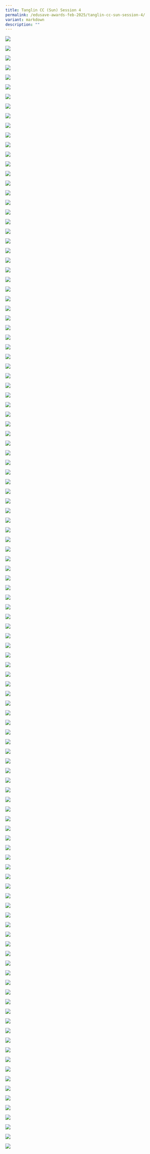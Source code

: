 ```yaml
---
title: Tanglin CC (Sun) Session 4
permalink: /edusave-awards-feb-2025/tanglin-cc-sun-session-4/
variant: markdown
description: ""
---
```

![](https://moca.sgp1.cdn.digitaloceanspaces.com/Edusave_Awards/tanglin-sun-s04/tanglin-sun-s04-001.webp)

![](https://moca.sgp1.cdn.digitaloceanspaces.com/Edusave_Awards/tanglin-sun-s04/tanglin-sun-s04-002.webp)

![](https://moca.sgp1.cdn.digitaloceanspaces.com/Edusave_Awards/tanglin-sun-s04/tanglin-sun-s04-003.webp)

![](https://moca.sgp1.cdn.digitaloceanspaces.com/Edusave_Awards/tanglin-sun-s04/tanglin-sun-s04-004.webp)

![](https://moca.sgp1.cdn.digitaloceanspaces.com/Edusave_Awards/tanglin-sun-s04/tanglin-sun-s04-005.webp)

![](https://moca.sgp1.cdn.digitaloceanspaces.com/Edusave_Awards/tanglin-sun-s04/tanglin-sun-s04-006.webp)

![](https://moca.sgp1.cdn.digitaloceanspaces.com/Edusave_Awards/tanglin-sun-s04/tanglin-sun-s04-007.webp)

![](https://moca.sgp1.cdn.digitaloceanspaces.com/Edusave_Awards/tanglin-sun-s04/tanglin-sun-s04-008.webp)

![](https://moca.sgp1.cdn.digitaloceanspaces.com/Edusave_Awards/tanglin-sun-s04/tanglin-sun-s04-009.webp)

![](https://moca.sgp1.cdn.digitaloceanspaces.com/Edusave_Awards/tanglin-sun-s04/tanglin-sun-s04-010.webp)

![](https://moca.sgp1.cdn.digitaloceanspaces.com/Edusave_Awards/tanglin-sun-s04/tanglin-sun-s04-011.webp)

![](https://moca.sgp1.cdn.digitaloceanspaces.com/Edusave_Awards/tanglin-sun-s04/tanglin-sun-s04-012.webp)

![](https://moca.sgp1.cdn.digitaloceanspaces.com/Edusave_Awards/tanglin-sun-s04/tanglin-sun-s04-013.webp)

![](https://moca.sgp1.cdn.digitaloceanspaces.com/Edusave_Awards/tanglin-sun-s04/tanglin-sun-s04-014.webp)

![](https://moca.sgp1.cdn.digitaloceanspaces.com/Edusave_Awards/tanglin-sun-s04/tanglin-sun-s04-015.webp)

![](https://moca.sgp1.cdn.digitaloceanspaces.com/Edusave_Awards/tanglin-sun-s04/tanglin-sun-s04-016.webp)

![](https://moca.sgp1.cdn.digitaloceanspaces.com/Edusave_Awards/tanglin-sun-s04/tanglin-sun-s04-017.webp)

![](https://moca.sgp1.cdn.digitaloceanspaces.com/Edusave_Awards/tanglin-sun-s04/tanglin-sun-s04-018.webp)

![](https://moca.sgp1.cdn.digitaloceanspaces.com/Edusave_Awards/tanglin-sun-s04/tanglin-sun-s04-019.webp)

![](https://moca.sgp1.cdn.digitaloceanspaces.com/Edusave_Awards/tanglin-sun-s04/tanglin-sun-s04-020.webp)

![](https://moca.sgp1.cdn.digitaloceanspaces.com/Edusave_Awards/tanglin-sun-s04/tanglin-sun-s04-021.webp)

![](https://moca.sgp1.cdn.digitaloceanspaces.com/Edusave_Awards/tanglin-sun-s04/tanglin-sun-s04-022.webp)

![](https://moca.sgp1.cdn.digitaloceanspaces.com/Edusave_Awards/tanglin-sun-s04/tanglin-sun-s04-023.webp)

![](https://moca.sgp1.cdn.digitaloceanspaces.com/Edusave_Awards/tanglin-sun-s04/tanglin-sun-s04-024.webp)

![](https://moca.sgp1.cdn.digitaloceanspaces.com/Edusave_Awards/tanglin-sun-s04/tanglin-sun-s04-025.webp)

![](https://moca.sgp1.cdn.digitaloceanspaces.com/Edusave_Awards/tanglin-sun-s04/tanglin-sun-s04-026.webp)

![](https://moca.sgp1.cdn.digitaloceanspaces.com/Edusave_Awards/tanglin-sun-s04/tanglin-sun-s04-027.webp)

![](https://moca.sgp1.cdn.digitaloceanspaces.com/Edusave_Awards/tanglin-sun-s04/tanglin-sun-s04-028.webp)

![](https://moca.sgp1.cdn.digitaloceanspaces.com/Edusave_Awards/tanglin-sun-s04/tanglin-sun-s04-029.webp)

![](https://moca.sgp1.cdn.digitaloceanspaces.com/Edusave_Awards/tanglin-sun-s04/tanglin-sun-s04-030.webp)

![](https://moca.sgp1.cdn.digitaloceanspaces.com/Edusave_Awards/tanglin-sun-s04/tanglin-sun-s04-031.webp)

![](https://moca.sgp1.cdn.digitaloceanspaces.com/Edusave_Awards/tanglin-sun-s04/tanglin-sun-s04-032.webp)

![](https://moca.sgp1.cdn.digitaloceanspaces.com/Edusave_Awards/tanglin-sun-s04/tanglin-sun-s04-033.webp)

![](https://moca.sgp1.cdn.digitaloceanspaces.com/Edusave_Awards/tanglin-sun-s04/tanglin-sun-s04-034.webp)

![](https://moca.sgp1.cdn.digitaloceanspaces.com/Edusave_Awards/tanglin-sun-s04/tanglin-sun-s04-035.webp)

![](https://moca.sgp1.cdn.digitaloceanspaces.com/Edusave_Awards/tanglin-sun-s04/tanglin-sun-s04-036.webp)

![](https://moca.sgp1.cdn.digitaloceanspaces.com/Edusave_Awards/tanglin-sun-s04/tanglin-sun-s04-037.webp)

![](https://moca.sgp1.cdn.digitaloceanspaces.com/Edusave_Awards/tanglin-sun-s04/tanglin-sun-s04-038.webp)

![](https://moca.sgp1.cdn.digitaloceanspaces.com/Edusave_Awards/tanglin-sun-s04/tanglin-sun-s04-039.webp)

![](https://moca.sgp1.cdn.digitaloceanspaces.com/Edusave_Awards/tanglin-sun-s04/tanglin-sun-s04-040.webp)

![](https://moca.sgp1.cdn.digitaloceanspaces.com/Edusave_Awards/tanglin-sun-s04/tanglin-sun-s04-041.webp)

![](https://moca.sgp1.cdn.digitaloceanspaces.com/Edusave_Awards/tanglin-sun-s04/tanglin-sun-s04-042.webp)

![](https://moca.sgp1.cdn.digitaloceanspaces.com/Edusave_Awards/tanglin-sun-s04/tanglin-sun-s04-043.webp)

![](https://moca.sgp1.cdn.digitaloceanspaces.com/Edusave_Awards/tanglin-sun-s04/tanglin-sun-s04-044.webp)

![](https://moca.sgp1.cdn.digitaloceanspaces.com/Edusave_Awards/tanglin-sun-s04/tanglin-sun-s04-045.webp)

![](https://moca.sgp1.cdn.digitaloceanspaces.com/Edusave_Awards/tanglin-sun-s04/tanglin-sun-s04-046.webp)

![](https://moca.sgp1.cdn.digitaloceanspaces.com/Edusave_Awards/tanglin-sun-s04/tanglin-sun-s04-047.webp)

![](https://moca.sgp1.cdn.digitaloceanspaces.com/Edusave_Awards/tanglin-sun-s04/tanglin-sun-s04-048.webp)

![](https://moca.sgp1.cdn.digitaloceanspaces.com/Edusave_Awards/tanglin-sun-s04/tanglin-sun-s04-049.webp)

![](https://moca.sgp1.cdn.digitaloceanspaces.com/Edusave_Awards/tanglin-sun-s04/tanglin-sun-s04-050.webp)

![](https://moca.sgp1.cdn.digitaloceanspaces.com/Edusave_Awards/tanglin-sun-s04/tanglin-sun-s04-051.webp)

![](https://moca.sgp1.cdn.digitaloceanspaces.com/Edusave_Awards/tanglin-sun-s04/tanglin-sun-s04-052.webp)

![](https://moca.sgp1.cdn.digitaloceanspaces.com/Edusave_Awards/tanglin-sun-s04/tanglin-sun-s04-053.webp)

![](https://moca.sgp1.cdn.digitaloceanspaces.com/Edusave_Awards/tanglin-sun-s04/tanglin-sun-s04-054.webp)

![](https://moca.sgp1.cdn.digitaloceanspaces.com/Edusave_Awards/tanglin-sun-s04/tanglin-sun-s04-055.webp)

![](https://moca.sgp1.cdn.digitaloceanspaces.com/Edusave_Awards/tanglin-sun-s04/tanglin-sun-s04-056.webp)

![](https://moca.sgp1.cdn.digitaloceanspaces.com/Edusave_Awards/tanglin-sun-s04/tanglin-sun-s04-057.webp)

![](https://moca.sgp1.cdn.digitaloceanspaces.com/Edusave_Awards/tanglin-sun-s04/tanglin-sun-s04-058.webp)

![](https://moca.sgp1.cdn.digitaloceanspaces.com/Edusave_Awards/tanglin-sun-s04/tanglin-sun-s04-059.webp)

![](https://moca.sgp1.cdn.digitaloceanspaces.com/Edusave_Awards/tanglin-sun-s04/tanglin-sun-s04-060.webp)

![](https://moca.sgp1.cdn.digitaloceanspaces.com/Edusave_Awards/tanglin-sun-s04/tanglin-sun-s04-061.webp)

![](https://moca.sgp1.cdn.digitaloceanspaces.com/Edusave_Awards/tanglin-sun-s04/tanglin-sun-s04-062.webp)

![](https://moca.sgp1.cdn.digitaloceanspaces.com/Edusave_Awards/tanglin-sun-s04/tanglin-sun-s04-063.webp)

![](https://moca.sgp1.cdn.digitaloceanspaces.com/Edusave_Awards/tanglin-sun-s04/tanglin-sun-s04-064.webp)

![](https://moca.sgp1.cdn.digitaloceanspaces.com/Edusave_Awards/tanglin-sun-s04/tanglin-sun-s04-065.webp)

![](https://moca.sgp1.cdn.digitaloceanspaces.com/Edusave_Awards/tanglin-sun-s04/tanglin-sun-s04-066.webp)

![](https://moca.sgp1.cdn.digitaloceanspaces.com/Edusave_Awards/tanglin-sun-s04/tanglin-sun-s04-067.webp)

![](https://moca.sgp1.cdn.digitaloceanspaces.com/Edusave_Awards/tanglin-sun-s04/tanglin-sun-s04-068.webp)

![](https://moca.sgp1.cdn.digitaloceanspaces.com/Edusave_Awards/tanglin-sun-s04/tanglin-sun-s04-069.webp)

![](https://moca.sgp1.cdn.digitaloceanspaces.com/Edusave_Awards/tanglin-sun-s04/tanglin-sun-s04-070.webp)

![](https://moca.sgp1.cdn.digitaloceanspaces.com/Edusave_Awards/tanglin-sun-s04/tanglin-sun-s04-071.webp)

![](https://moca.sgp1.cdn.digitaloceanspaces.com/Edusave_Awards/tanglin-sun-s04/tanglin-sun-s04-072.webp)

![](https://moca.sgp1.cdn.digitaloceanspaces.com/Edusave_Awards/tanglin-sun-s04/tanglin-sun-s04-073.webp)

![](https://moca.sgp1.cdn.digitaloceanspaces.com/Edusave_Awards/tanglin-sun-s04/tanglin-sun-s04-074.webp)

![](https://moca.sgp1.cdn.digitaloceanspaces.com/Edusave_Awards/tanglin-sun-s04/tanglin-sun-s04-075.webp)

![](https://moca.sgp1.cdn.digitaloceanspaces.com/Edusave_Awards/tanglin-sun-s04/tanglin-sun-s04-076.webp)

![](https://moca.sgp1.cdn.digitaloceanspaces.com/Edusave_Awards/tanglin-sun-s04/tanglin-sun-s04-077.webp)

![](https://moca.sgp1.cdn.digitaloceanspaces.com/Edusave_Awards/tanglin-sun-s04/tanglin-sun-s04-078.webp)

![](https://moca.sgp1.cdn.digitaloceanspaces.com/Edusave_Awards/tanglin-sun-s04/tanglin-sun-s04-079.webp)

![](https://moca.sgp1.cdn.digitaloceanspaces.com/Edusave_Awards/tanglin-sun-s04/tanglin-sun-s04-080.webp)

![](https://moca.sgp1.cdn.digitaloceanspaces.com/Edusave_Awards/tanglin-sun-s04/tanglin-sun-s04-081.webp)

![](https://moca.sgp1.cdn.digitaloceanspaces.com/Edusave_Awards/tanglin-sun-s04/tanglin-sun-s04-082.webp)

![](https://moca.sgp1.cdn.digitaloceanspaces.com/Edusave_Awards/tanglin-sun-s04/tanglin-sun-s04-083.webp)

![](https://moca.sgp1.cdn.digitaloceanspaces.com/Edusave_Awards/tanglin-sun-s04/tanglin-sun-s04-084.webp)

![](https://moca.sgp1.cdn.digitaloceanspaces.com/Edusave_Awards/tanglin-sun-s04/tanglin-sun-s04-085.webp)

![](https://moca.sgp1.cdn.digitaloceanspaces.com/Edusave_Awards/tanglin-sun-s04/tanglin-sun-s04-086.webp)

![](https://moca.sgp1.cdn.digitaloceanspaces.com/Edusave_Awards/tanglin-sun-s04/tanglin-sun-s04-087.webp)

![](https://moca.sgp1.cdn.digitaloceanspaces.com/Edusave_Awards/tanglin-sun-s04/tanglin-sun-s04-088.webp)

![](https://moca.sgp1.cdn.digitaloceanspaces.com/Edusave_Awards/tanglin-sun-s04/tanglin-sun-s04-089.webp)

![](https://moca.sgp1.cdn.digitaloceanspaces.com/Edusave_Awards/tanglin-sun-s04/tanglin-sun-s04-090.webp)

![](https://moca.sgp1.cdn.digitaloceanspaces.com/Edusave_Awards/tanglin-sun-s04/tanglin-sun-s04-091.webp)

![](https://moca.sgp1.cdn.digitaloceanspaces.com/Edusave_Awards/tanglin-sun-s04/tanglin-sun-s04-092.webp)

![](https://moca.sgp1.cdn.digitaloceanspaces.com/Edusave_Awards/tanglin-sun-s04/tanglin-sun-s04-093.webp)

![](https://moca.sgp1.cdn.digitaloceanspaces.com/Edusave_Awards/tanglin-sun-s04/tanglin-sun-s04-094.webp)

![](https://moca.sgp1.cdn.digitaloceanspaces.com/Edusave_Awards/tanglin-sun-s04/tanglin-sun-s04-095.webp)

![](https://moca.sgp1.cdn.digitaloceanspaces.com/Edusave_Awards/tanglin-sun-s04/tanglin-sun-s04-096.webp)

![](https://moca.sgp1.cdn.digitaloceanspaces.com/Edusave_Awards/tanglin-sun-s04/tanglin-sun-s04-097.webp)

![](https://moca.sgp1.cdn.digitaloceanspaces.com/Edusave_Awards/tanglin-sun-s04/tanglin-sun-s04-098.webp)

![](https://moca.sgp1.cdn.digitaloceanspaces.com/Edusave_Awards/tanglin-sun-s04/tanglin-sun-s04-099.webp)

![](https://moca.sgp1.cdn.digitaloceanspaces.com/Edusave_Awards/tanglin-sun-s04/tanglin-sun-s04-100.webp)

![](https://moca.sgp1.cdn.digitaloceanspaces.com/Edusave_Awards/tanglin-sun-s04/tanglin-sun-s04-101.webp)

![](https://moca.sgp1.cdn.digitaloceanspaces.com/Edusave_Awards/tanglin-sun-s04/tanglin-sun-s04-102.webp)

![](https://moca.sgp1.cdn.digitaloceanspaces.com/Edusave_Awards/tanglin-sun-s04/tanglin-sun-s04-103.webp)

![](https://moca.sgp1.cdn.digitaloceanspaces.com/Edusave_Awards/tanglin-sun-s04/tanglin-sun-s04-104.webp)

![](https://moca.sgp1.cdn.digitaloceanspaces.com/Edusave_Awards/tanglin-sun-s04/tanglin-sun-s04-105.webp)

![](https://moca.sgp1.cdn.digitaloceanspaces.com/Edusave_Awards/tanglin-sun-s04/tanglin-sun-s04-106.webp)

![](https://moca.sgp1.cdn.digitaloceanspaces.com/Edusave_Awards/tanglin-sun-s04/tanglin-sun-s04-107.webp)

![](https://moca.sgp1.cdn.digitaloceanspaces.com/Edusave_Awards/tanglin-sun-s04/tanglin-sun-s04-108.webp)

![](https://moca.sgp1.cdn.digitaloceanspaces.com/Edusave_Awards/tanglin-sun-s04/tanglin-sun-s04-109.webp)

![](https://moca.sgp1.cdn.digitaloceanspaces.com/Edusave_Awards/tanglin-sun-s04/tanglin-sun-s04-110.webp)

![](https://moca.sgp1.cdn.digitaloceanspaces.com/Edusave_Awards/tanglin-sun-s04/tanglin-sun-s04-111.webp)

![](https://moca.sgp1.cdn.digitaloceanspaces.com/Edusave_Awards/tanglin-sun-s04/tanglin-sun-s04-112.webp)

![](https://moca.sgp1.cdn.digitaloceanspaces.com/Edusave_Awards/tanglin-sun-s04/tanglin-sun-s04-113.webp)

![](https://moca.sgp1.cdn.digitaloceanspaces.com/Edusave_Awards/tanglin-sun-s04/tanglin-sun-s04-114.webp)

![](https://moca.sgp1.cdn.digitaloceanspaces.com/Edusave_Awards/tanglin-sun-s04/tanglin-sun-s04-115.webp)

![](https://moca.sgp1.cdn.digitaloceanspaces.com/Edusave_Awards/tanglin-sun-s04/tanglin-sun-s04-116.webp)